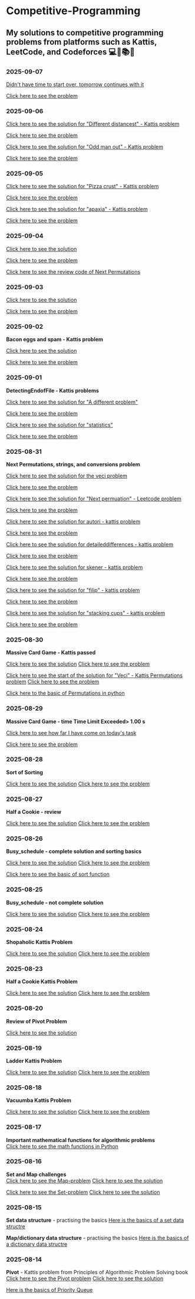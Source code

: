 # Competitive-Programming
My solutions to competitive programming problems from platforms such as Kattis, LeetCode, and Codeforces 💻🚀📚✅
--------------------------------------------------------------------------


### 2025-09-07

[Didn't have time to start over, tomorrow continues with it](https://github.com/FaisalDev09/Competitve-programming/blob/main/kattis_time_bomb.py)

[Click here to see the problem](https://open.kattis.com/problems/timebomb)


### 2025-09-06

[Click here to see the solution for "Different distancest" - Kattis problem](https://github.com/FaisalDev09/Competitve-programming/blob/main/different_distances.py)

[Click here to see the problem](https://open.kattis.com/problems/differentdistances)

[Click here to see the solution for "Odd man out" - Kattis problem](https://github.com/FaisalDev09/Competitve-programming/blob/main/odd_man_out.py)

[Click here to see the problem](https://open.kattis.com/problems/oddmanout)




### 2025-09-05

[Click here to see the solution for "Pizza crust" - Kattis problem](https://github.com/FaisalDev09/Competitve-programming/blob/main/Pizza_crust.py)

[Click here to see the problem](https://open.kattis.com/problems/pizza2)

[Click here to see the solution for "apaxia" - Kattis problem](https://github.com/FaisalDev09/Competitve-programming/blob/main/apaxia.py)

[Click here to see the problem](https://open.kattis.com/problems/apaxiaaans)


### 2025-09-04

[Click here to see the solution](https://github.com/FaisalDev09/Competitve-programming/blob/main/A_real_challenge.py)

[Click here to see the problem](https://open.kattis.com/problems/areal)

[Click here to see the review code of Next Permutations](https://github.com/FaisalDev09/Competitve-programming/blob/main/permuations_review.py)




### 2025-09-03

[Click here to see the solution](https://github.com/FaisalDev09/Competitve-programming/blob/main/compound_word.py)

[Click here to see the problem](https://open.kattis.com/problems/compoundwords)




### 2025-09-02
**Bacon eggs and spam - Kattis problem**

[Click here to see the solution](https://github.com/FaisalDev09/Competitve-programming/blob/main/bacon_eggs_and_spam.py)

[Click here to see the problem](https://open.kattis.com/problems/baconeggsandspam)



### 2025-09-01
**DetectingEndofFile - Kattis problems**

[Click here to see the solution for "A different problem"](https://github.com/FaisalDev09/Competitve-programming/blob/main/A_different_problem.py)

[Click here to see the problem](https://open.kattis.com/problems/different)

[Click here to see the solution for "statistics"](https://github.com/FaisalDev09/Competitve-programming/blob/main/statistics.py)

[Click here to see the problem](https://open.kattis.com/problems/statistics)


### 2025-08-31
**Next Permutations, strings, and conversions problem**

[Click here to see the solution for the veci problem](https://github.com/FaisalDev09/Competitve-programming/blob/main/veci.py)

[Click here to see the problem](https://open.kattis.com/problems/veci)

[Click here to see the solution for "Next permuation" - Leetcode problem ](https://github.com/FaisalDev09/Competitve-programming/blob/main/next_permutation.py)

[Click here to see the problem](https://leetcode.com/problems/next-permutation/description/)

[Click here to see the solution for autori - kattis problem](https://github.com/FaisalDev09/Competitve-programming/blob/main/autori.py)

[Click here to see the problem](https://open.kattis.com/problems/autori)

[Click here to see the solution for detaileddifferences - kattis problem](https://github.com/FaisalDev09/Competitve-programming/blob/main/detaileddifferences.py)

[Click here to see the problem](https://open.kattis.com/problems/detaileddifferences)

[Click here to see the solution for skener - kattis problem](https://github.com/FaisalDev09/Competitve-programming/blob/main/skener.py)

[Click here to see the problem](https://open.kattis.com/problems/skener)


[Click here to see the solution for "filip" - kattis problem](https://github.com/FaisalDev09/Competitve-programming/blob/main/filip.py)

[Click here to see the problem](https://open.kattis.com/problems/filip)


[Click here to see the solution for "stacking cups" - kattis problem](https://github.com/FaisalDev09/Competitve-programming/blob/main/stacking_cups.py)

[Click here to see the problem](https://open.kattis.com/problems/cups)













### 2025-08-30
**Massive Card Game - Kattis passed**

[Click here to see the solution](https://github.com/FaisalDev09/Competitve-programming/blob/main/massive_card_game_fast.py)
[Click here to see the problem](https://open.kattis.com/problems/massivecardgame)

[Click here to see the start of the solution for "Veci" - Kattis Permutations problem](https://github.com/FaisalDev09/Competitve-programming/blob/main/veci.py)
[Click here to see the problem](https://open.kattis.com/problems/veci)

[Click here to the basic of Permutations in python](https://github.com/FaisalDev09/Competitve-programming/blob/main/Permutations_prac.py)



### 2025-08-29
**Massive Card Game - time Time Limit Exceeded> 1.00 s**

[Click here to see how far I have come on today's task](https://github.com/FaisalDev09/Competitve-programming/blob/main/massive_card_game.py)

[Click here to see the problem](https://open.kattis.com/problems/massivecardgame)



### 2025-08-28
**Sort of Sorting**

[Click here to see the solution](https://github.com/FaisalDev09/Competitve-programming/blob/main/sort_of_sorting.py)
[Click here to see the problem](https://open.kattis.com/problems/sortofsorting)


### 2025-08-27
**Half a Cookie - review**

[Click here to see the solution](https://github.com/FaisalDev09/Competitve-programming/blob/main/review_half_a_cookie.py)
[Click here to see the problem](https://open.kattis.com/problems/halfacookie)


### 2025-08-26
**Busy_schedule - complete solution and sorting basics**

[Click here to see the solution](https://github.com/FaisalDev09/Competitve-programming/blob/main/busy_schedule.py)
[Click here to see the problem](https://open.kattis.com/problems/busyschedule)

[Click here to see the basic of sort function](https://github.com/FaisalDev09/Competitve-programming/blob/main/sorting_prac.py)





### 2025-08-25
**Busy_schedule - not complete solution**

[Click here to see the solution](https://github.com/FaisalDev09/Competitve-programming/blob/main/busy_schedule.py)
[Click here to see the problem](https://open.kattis.com/problems/busyschedule)




### 2025-08-24
**Shopaholic Kattis Problem**

[Click here to see the solution](https://github.com/FaisalDev09/Competitve-programming/blob/main/shopaholic.py)
[Click here to see the problem](https://open.kattis.com/problems/shopaholic)


### 2025-08-23
**Half a Cookie Kattis Problem**

[Click here to see the solution](https://github.com/FaisalDev09/Competitve-programming/blob/main/Half_a_cookie.py)
[Click here to see the problem](https://open.kattis.com/problems/halfacookie)


### 2025-08-20
**Review of Pivot Problem**

[Click here to see the solution](https://github.com/FaisalDev09/Competitve-programming/blob/main/review_pivot.py)


### 2025-08-19
**Ladder Kattis Problem**

[Click here to see the solution](https://github.com/FaisalDev09/Competitve-programming/blob/main/ladder.py)
[Click here to see the problem](https://open.kattis.com/problems/ladder)


### 2025-08-18
**Vacuumba Kattis Problem**

[Click here to see the solution](https://github.com/FaisalDev09/Competitve-programming/blob/main/vacuumba.py)
[Click here to see the problem](https://open.kattis.com/problems/vacuumba)

### 2025-08-17
**Important mathematical functions for algorithmic problems**  
[Click here to see the math functions in Python](https://github.com/FaisalDev09/Competitve-programming/blob/main/math_functions.py)


### 2025-08-16
**Set and Map challenges**  
[Click here to see the Map-problem](https://open.kattis.com/problems/babelfish)
[Click here to see the solution](https://github.com/FaisalDev09/Competitve-programming/blob/main/babelfish.py)

[Click here to see the Set-problem](https://open.kattis.com/problems/securedoors)
[Click here to see the solution](https://github.com/FaisalDev09/Competitve-programming/blob/main/secure_doors.py)

### 2025-08-15
**Set data structure** - practising the basics 
[Here is the basics of a set data structre](https://github.com/FaisalDev09/Competitve-programming/blob/main/set.pract.py)

**Map/dictionary data structure** - practising the basics
[Here is the basics of a dictionary data structre](https://github.com/FaisalDev09/Competitve-programming/blob/main/map.prac.py)

### 2025-08-14
**Pivot** - Kattis problem from Principles of Algorithmic Problem Solving book
[Click here to see the Pivot problem](https://open.kattis.com/problems/pivot)
[Click here to see the solution](https://github.com/FaisalDev09/Competitve-programming/blob/main/privot.py)  

[Here is the basics of Priority Queue](https://github.com/FaisalDev09/Competitve-programming/blob/main/priority_queue.py)






